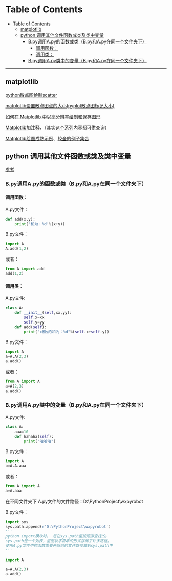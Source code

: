 
# Table of Contents
- [Table of Contents](#table-of-contents)
  - [matplotlib](#matplotlib)
  - [python 调用其他文件函数或类及类中变量](#python-调用其他文件函数或类及类中变量)
    - [B.py调用A.py的函数或类（B.py和A.py在同一个文件夹下）](#bpy调用apy的函数或类bpy和apy在同一个文件夹下)
      - [调用函数：](#调用函数)
      - [调用类：](#调用类)
    - [B.py调用A.py类中的变量（B.py和A.py在同一个文件夹下）](#bpy调用apy类中的变量bpy和apy在同一个文件夹下)

<!--more-->
---
## matplotlib

[python散点图绘制scatter](https://blog.csdn.net/weixin_31556371/article/details/112224367)

[matplotlib设置散点图点的大小(pyplot散点图标记大小)](https://blog.csdn.net/weixin_39531229/article/details/110040394)

[如何在 Matplotlib 中以高分辨率绘制和保存图形](https://www.delftstack.com/zh/howto/matplotlib/how-to-plot-and-save-a-graph-in-high-resolution/)

[Matplotlib加注释](https://blog.csdn.net/LOVEmy134611/article/details/117442614)，（其实[这个系列](https://blog.csdn.net/lovemy134611/category_10197377.html)内容都可供查询）

[Matplotlib绘图成熟示例](https://seaborn.pydata.org/examples/index.html)、[较全的例子集合](https://matplotlib.org/stable/gallery/index.html)

## python 调用其他文件函数或类及类中变量

[参考](https://blog.csdn.net/mao_hui_fei/article/details/104271763)

### B.py调用A.py的函数或类（B.py和A.py在同一个文件夹下）
#### 调用函数：
A.py文件：
```python
def add(x,y):  
    print('和为：%d'%(x+y))  
```
B.py文件：
```python
import A  
A.add(1,2)  
```
或者：
```python
from A import add
add(1,2)
```

#### 调用类：

A.py文件:
```python
class A:
    def __init__(self,xx,yy):
        self.x=xx
        self.y=yy
    def add(self):
        print("x和y的和为：%d"%(self.x+self.y))
```
B.py文件：
```python
import A  
a=A.A(2,3)  
a.add()  
```
或者：
```python
from A import A  
a=A(2,3)  
a.add()  
```
### B.py调用A.py类中的变量（B.py和A.py在同一个文件夹下）
A.py文件:
```python
class A:
	aaa=10         
    def hahaha(self):
        print("哈哈哈")
```
B.py文件：
```python
import A  
b=A.A.aaa  
```

或者：
```python
from A import A  
a=A.aaa  
```
在不同文件夹下
A.py文件的文件路径：D:\PythonProject\wxpyrobot

B.py文件：
```python
import sys
sys.path.append(r'D:\PythonProject\wxpyrobot')
'''
python import模块时， 是在sys.path里按顺序查找的。 
sys.path是一个列表，里面以字符串的形式存储了许多路径。 
使用A.py文件中的函数需要先将他的文件路径放到sys.path中
'''  
 
import A

a=A.A(2,3)
a.add()
```

